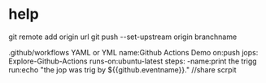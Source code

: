 # help
git remote add origin url
git push --set-upstream origin branchname

.github/workflows
YAML or YML
name:Github Actions Demo
on:push
jops:
  Explore-Github-Actions
    runs-on:ubuntu-latest
    steps:
      -name:print the trigg
      run:echo "the jop was trig by ${{github.eventname}}." //share scrpit
